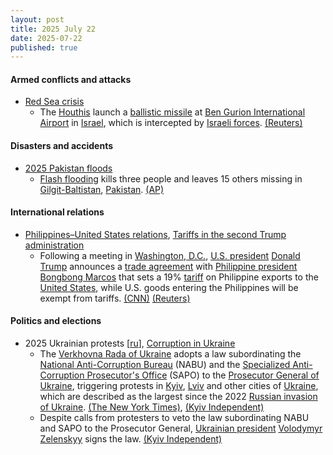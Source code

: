 ```yaml
---
layout: post
title: 2025 July 22
date: 2025-07-22
published: true
---
```



#### Armed conflicts and attacks

* [Red Sea crisis](https://en.wikipedia.org/wiki/Red_Sea_crisis "Red Sea crisis")
  * The [Houthis](https://en.wikipedia.org/wiki/Houthi "Houthi") launch a [ballistic missile](https://en.wikipedia.org/wiki/Ballistic_missile "Ballistic missile") at [Ben Gurion International Airport](https://en.wikipedia.org/wiki/Ben_Gurion_International_Airport "Ben Gurion International Airport") in [Israel](https://en.wikipedia.org/wiki/Israel "Israel"), which is intercepted by [Israeli forces](https://en.wikipedia.org/wiki/Israeli_forces "Israeli forces"). [(Reuters)](https://www.reuters.com/world/middle-east/israel-intercepts-missile-fired-yemen-2025-07-22/)

#### Disasters and accidents

* [2025 Pakistan floods](https://en.wikipedia.org/wiki/2025_Pakistan_floods "2025 Pakistan floods")
  * [Flash flooding](https://en.wikipedia.org/wiki/Flash_flood "Flash flood") kills three people and leaves 15 others missing in [Gilgit-Baltistan](https://en.wikipedia.org/wiki/Gilgit-Baltistan "Gilgit-Baltistan"), [Pakistan](https://en.wikipedia.org/wiki/Pakistan "Pakistan"). [(AP)](https://apnews.com/article/pakistan-monsoon-rains-flash-floods-landslides-tourists-acccf52a08255a4502cea64be99d9cb3)

#### International relations

* [Philippines–United States relations](https://en.wikipedia.org/wiki/Philippines%E2%80%93United_States_relations "Philippines–United States relations"), [Tariffs in the second Trump administration](https://en.wikipedia.org/wiki/Tariffs_in_the_second_Trump_administration "Tariffs in the second Trump administration")
  * Following a meeting in [Washington, D.C.](https://en.wikipedia.org/wiki/Washington%2C_D.C. "Washington, D.C."), [U.S. president](https://en.wikipedia.org/wiki/President_of_the_United_States "President of the United States") [Donald Trump](https://en.wikipedia.org/wiki/Donald_Trump "Donald Trump") announces a [trade agreement](https://en.wikipedia.org/wiki/Trade_agreement "Trade agreement") with [Philippine president](https://en.wikipedia.org/wiki/President_of_the_Philippines "President of the Philippines") [Bongbong Marcos](https://en.wikipedia.org/wiki/Bongbong_Marcos "Bongbong Marcos") that sets a 19% [tariff](https://en.wikipedia.org/wiki/Tariff "Tariff") on Philippine exports to the [United States](https://en.wikipedia.org/wiki/United_States "United States"), while U.S. goods entering the Philippines will be exempt from tariffs. [(CNN)](https://edition.cnn.com/2025/07/22/business/trump-philippines-trade-deal) [(Reuters)](https://www.reuters.com/world/asia-pacific/philippines-pay-19-tariff-trump-says-2025-07-22/)

#### Politics and elections

* 2025 Ukrainian protests [[ru](https://ru.wikipedia.org/wiki/%D0%9F%D1%80%D0%BE%D1%82%D0%B5%D1%81%D1%82%D1%8B_%D0%B2_%D0%A3%D0%BA%D1%80%D0%B0%D0%B8%D0%BD%D0%B5_%282025%29 "ru:Протесты в Украине (2025)")], [Corruption in Ukraine](https://en.wikipedia.org/wiki/Corruption_in_Ukraine "Corruption in Ukraine")
  * The [Verkhovna Rada of Ukraine](https://en.wikipedia.org/wiki/Verkhovna_Rada_of_Ukraine "Verkhovna Rada of Ukraine") adopts a law subordinating the [National Anti-Corruption Bureau](https://en.wikipedia.org/wiki/National_Anti-Corruption_Bureau "National Anti-Corruption Bureau") (NABU) and the [Specialized Anti-Corruption Prosecutor's Office](https://en.wikipedia.org/wiki/Specialized_Anti-Corruption_Prosecutor%27s_Office "Specialized Anti-Corruption Prosecutor's Office") (SAPO) to the [Prosecutor General of Ukraine](https://en.wikipedia.org/wiki/Prosecutor_General_of_Ukraine "Prosecutor General of Ukraine"), triggering protests in [Kyiv](https://en.wikipedia.org/wiki/Kyiv "Kyiv"), [Lviv](https://en.wikipedia.org/wiki/Lviv "Lviv") and other cities of [Ukraine](https://en.wikipedia.org/wiki/Ukraine "Ukraine"), which are described as the largest since the 2022 [Russian invasion of Ukraine](https://en.wikipedia.org/wiki/Russian_invasion_of_Ukraine "Russian invasion of Ukraine"). [(The New York Times)](https://www.nytimes.com/2025/07/22/world/europe/zelensky-protests-corruption.html), [(Kyiv Independent)](https://kyivindependent.com/veto-the-law-wartime-protests-sweep-ukraine-after-parliament-passes-bill-weakening-anti-corruption-institutions/)
  * Despite calls from protesters to veto the law subordinating NABU and SAPO to the Prosecutor General, [Ukrainian president](https://en.wikipedia.org/wiki/President_of_Ukraine "President of Ukraine") [Volodymyr Zelenskyy](https://en.wikipedia.org/wiki/Volodymyr_Zelenskyy "Volodymyr Zelenskyy") signs the law. [(Kyiv Independent)](https://kyivindependent.com/veto-the-law-wartime-protests-sweep-ukraine-after-parliament-passes-bill-weakening-anti-corruption-institutions/)
